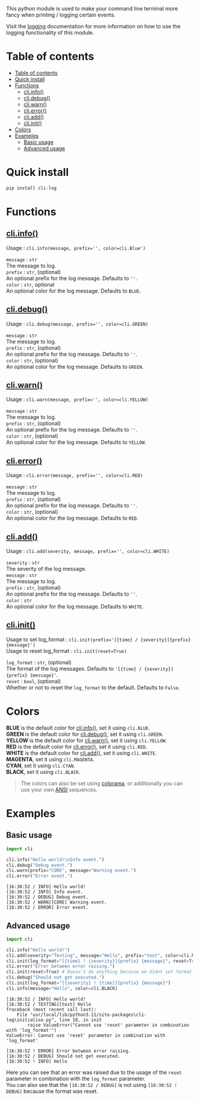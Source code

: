 This python module is used to make your command line terminal more fancy when printing / logging certain events. <br />

Visit the [logging](/docs/logging.html) documentation for more information on how to use the  logging functionality of this module. <br />

# Table of contents
- [Table of contents](#table-of-contents)
- [Quick install](#quick-install)
- [Functions](#functions)
  - [cli.info()](#cliinfo)
  - [cli.debug()](#clidebug)
  - [cli.warn()](#cliwarn)
  - [cli.error()](#clierror)
  - [cli.add()](#cliadd)
  - [cli.init()](#cliinit)
- [Colors](#colors)
- [Examples](#examples)
  - [Basic usage](#basic-usage)
  - [Advanced usage](#advanced-usage)

# Quick install

```bash
pip install cli-log
```

# Functions

## [cli.info()](https://github.com/DeltaBotics/cli-log/blob/bc0dc4f66d6df40b92f714fd92b5db1f4d20801a/cli/core.py#L24-L37)

Usage : ``cli.info(message, prefix='', color=cli.Blue')``

`message` : `str` <br />
The message to log. <br />
`prefix` : `str`, (optional) <br />
An optional prefix for the log message. Defaults to `''`. <br />
`color` : `str`, optional <br />
An optional color for the log message. Defaults to `BLUE`. <br />

## [cli.debug()](https://github.com/DeltaBotics/cli-log/blob/bc0dc4f66d6df40b92f714fd92b5db1f4d20801a/cli/core.py#L39-L52)

Usage : ``cli.debug(message, prefix='', color=cli.GREEN)``

`message` : `str` <br />
The message to log. <br />
`prefix` : `str`, (optional) <br />
An optional prefix for the log message. Defaults to `''`. <br />
`color` : `str`, (optional) <br />
An optional color for the log message. Defaults to `GREEN`. <br />

## [cli.warn()](https://github.com/DeltaBotics/cli-log/blob/bc0dc4f66d6df40b92f714fd92b5db1f4d20801a/cli/core.py#L54-L67)

Usage  : ``cli.warn(message, prefix='', color=cli.YELLOW)``

`message` : `str` <br />
The message to log. <br />
`prefix` : `str`, (optional) <br />
An optional prefix for the log message. Defaults to `''`. <br />
`color` : `str`, (optional) <br />
An optional color for the log message. Defaults to `YELLOW`. <br />

## [cli.error()](https://github.com/DeltaBotics/cli-log/blob/bc0dc4f66d6df40b92f714fd92b5db1f4d20801a/cli/core.py#L69-L83)

Usage : ``cli.error(message, prefix='', color=cli.RED)``

`message` : `str` <br />
The message to log. <br />
`prefix` : `str`, (optional) <br />
An optional prefix for the log message. Defaults to `''`. <br />
`color` : `str`, (optional) <br />
An optional color for the log message. Defaults to `RED`. <br />

## [cli.add()](https://github.com/DeltaBotics/cli-log/blob/bc0dc4f66d6df40b92f714fd92b5db1f4d20801a/cli/core.py#L6-L22)

Usage  : ``cli.add(severity, message, prefix='', color=cli.WHITE)``

`severity` : `str` <br />
The severity of the log message. <br />
`message` : `str` <br />
The message to log. <br />
`prefix` : `str`, (optional) <br />
An optional prefix for the log message. Defaults to `''`. <br />
`color` : `str` <br />
An optional color for the log message. Defaults to `WHITE`. <br />

## [cli.init()](https://github.com/DeltaBotics/cli-log/blob/bc0dc4f66d6df40b92f714fd92b5db1f4d20801a/cli/initialise.py#L3-L27)

Usage to set log_format : ``cli.init(prefix='[{time} / {severity}]{prefix} {message}')`` <br />
Usage to reset log_format : ``cli.init(reset=True)`` <br />

`log_format` : `str`, (optional) <br />
The format of the log messages. Defaults to `'[{time} / {severity}]{prefix} {message}'`. <br />
`reset` : `bool`, (optional) <br />
Whether or not to reset the `log_format` to the default. Defaults to `False`. <br />

# Colors
**BLUE** is the default color for [cli.info()](#cliinfo), set it using `cli.BLUE`.<br /> 
**GREEN** is the default color for [cli.debug()](#clidebug), set it using `cli.GREEN`.<br /> 
**YELLOW** is the default color for [cli.warn()](#cliwarn), set it using `cli.YELLOW`.<br /> 
**RED** is the default color for [cli.error()](#clierror), set it using `cli.RED`.<br /> 
**WHITE** is the default color for [cli.add()](#cliadd), set it using `cli.WHITE`.<br /> 
**MAGENTA**, set it using `cli.MAGENTA`.<br /> 
**CYAN**, set it using `cli.CYAN`.<br />
**BLACK**, set it using `cli.BLACK`.<br /> 

> The colors can also be set using [colorama](https://github.com/tartley/colorama?tab=readme-ov-file#colored-output),
> or additionally you can use your own [ANSI](https://gist.github.com/rene-d/9e584a7dd2935d0f461904b9f2950007#file-colors-py) sequences.

# Examples

## Basic usage
```python
import cli

cli.info("Hello world!\nInfo event.")
cli.debug("Debug event.")
cli.warn(prefix="CORE", message="Warning event.")
cli.error("Error event.")
```

```log
[16:30:52 / INFO] Hello world!
[16:30:52 / INFO] Info event.
[16:30:52 / DEBUG] Debug event.
[16:30:52 / WARN][CORE] Warning event.
[16:30:52 / ERROR] Error event.
```

## Advanced usage
```python
import cli

cli.info("Hello world!")
cli.add(severity="Testing", message="Hello", prefix="test", color=cli.MAGENTA)
cli.init(log_format="[{time} ! {severity}]{prefix} {message}", reset=True)
cli.error("Error between error raising.")
cli.init(reset=True) # Doesn't do anything because we didnt set format before
cli.debug("Should not get executed.")
cli.init(log_format="[{severity} ! {time}]{prefix} {message}")
cli.info(message="Hello", color=cli.BLACK)
```

```log
[16:30:52 / INFO] Hello world!
[16:30:52 / TESTING][test] Hello
Traceback (most recent call last):
    File "usr/local/lib/python3.11/site-packages\cli-log\initialise.py", line 18, in init
        raise ValueError("Cannot use 'reset' parameter in combination with 'log_format'")
ValueError: Cannot use 'reset' parameter in combination with 'log_format'

[16:30:52 ! ERROR] Error between error raising.
[16:30:52 / DEBUG] Should not get executed.
[16:30:52 ! INFO] Hello
```
Here you can see that an error was raised due to the usage of the `reset` parameter in combination with the `log_format` parameter. <br />
You can also see that the `[16:30:52 / DEBUG]` is not using `[16:30:52 ! DEBUG]` because the format was reset.